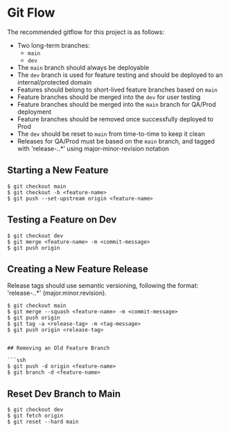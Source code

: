 # Git Flow

The recommended gitflow for this project is as follows:

* Two long-term branches:
  * `main`
  * `dev`
* The `main` branch should always be deployable
* The `dev` branch is used for feature testing and should be deployed to an internal/protected domain
* Features should belong to short-lived feature branches based on `main`
* Feature branches should be merged into the `dev` for user testing
* Feature branches should be merged into the `main` branch for QA/Prod deployment
* Feature branches should be removed once successfully deployed to Prod
* The `dev` should be reset to `main` from time-to-time to keep it clean
* Releases for QA/Prod must be based on the `main` branch, and tagged with 'release-*.*.*' using major-minor-revision notation

## Starting a New Feature

```ssh
$ git checkout main
$ git checkout -b <feature-name>
$ git push --set-upstream origin <feature-name>
```

## Testing a Feature on Dev


```ssh
$ git checkout dev
$ git merge <feature-name> -m <commit-message>
$ git push origin
```

## Creating a New Feature Release

Release tags should use semantic versioning, following the format: 'release-*.*.*' (major.minor.revision).

```ssh
$ git checkout main
$ git merge --squash <feature-name> -m <commit-message>
$ git push origin
$ git tag -a <release-tag> -m <tag-message>
$ git push origin <release-tag>


## Removing an Old Feature Branch

```ssh
$ git push -d origin <feature-name>
$ git branch -d <feature-name>
```

## Reset Dev Branch to Main

```ssh
$ git checkout dev
$ git fetch origin
$ git reset --hard main
```
